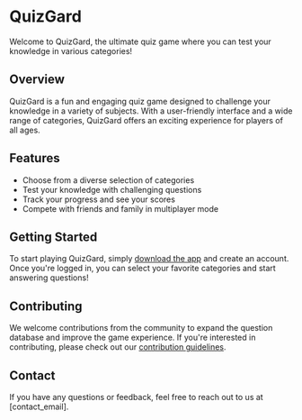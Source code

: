 # QuizGard

Welcome to QuizGard, the ultimate quiz game where you can test your knowledge in various categories!

## Overview
QuizGard is a fun and engaging quiz game designed to challenge your knowledge in a variety of subjects. With a user-friendly interface and a wide range of categories, QuizGard offers an exciting experience for players of all ages.

## Features

- Choose from a diverse selection of categories
- Test your knowledge with challenging questions
- Track your progress and see your scores
- Compete with friends and family in multiplayer mode

## Getting Started

To start playing QuizGard, simply [download the app](link_to_download) and create an account. Once you're logged in, you can select your favorite categories and start answering questions!

## Contributing

We welcome contributions from the community to expand the question database and improve the game experience. If you're interested in contributing, please check out our [contribution guidelines](link_to_contributing_guidelines).

## Contact

If you have any questions or feedback, feel free to reach out to us at [contact_email].